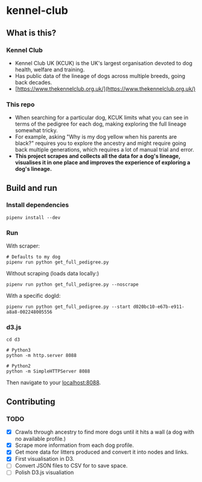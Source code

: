 # kennel-club

## What is this?

### Kennel Club

- Kennel Club UK (KCUK) is the UK's largest organisation devoted to dog health, welfare and training.
- Has public data of the lineage of dogs across multiple breeds, going back decades.
- [https://www.thekennelclub.org.uk/](https://www.thekennelclub.org.uk/)

### This repo

- When searching for a particular dog, KCUK limits what you can see in terms of the pedigree for each dog, making exploring the full lineage somewhat tricky.
- For example, asking "Why is my dog yellow when his parents are black?" requires you to explore the ancestry and might require going back multiple generations, which requires a lot of manual trial and error.
- **This project scrapes and collects all the data for a dog's lineage, visualises it in one place and improves the experience of exploring a dog's lineage.**

## Build and run

### Install dependencies

```shell script
pipenv install --dev
```

### Run

With scraper:

```shell script
# Defaults to my dog
pipenv run python get_full_pedigree.py 
```

Without scraping (loads data locally:)

```shell script
pipenv run python get_full_pedigree.py --noscrape
```

With a specific dogId:

```shell script
pipenv run python get_full_pedigree.py --start d020bc10-e67b-e911-a8a8-002248005556
```

### d3.js

```shell script
cd d3

# Python3
python -m http.server 8088

# Python2
python -m SimpleHTTPServer 8088
```

Then navigate to your [localhost:8088](http://localhost:8088).

## Contributing

### TODO

- [x] Crawls through ancestry to find more dogs until it hits a wall (a dog with no available profile.)
- [x] Scrape more information from each dog profile.
- [x] Get more data for litters produced and convert it into nodes and links. 
- [x] First visualisation in D3. 
- [ ] Convert JSON files to CSV for to save space.
- [ ] Polish D3.js visualiation
